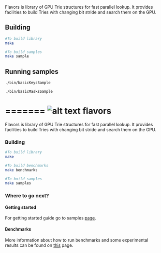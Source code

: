 
Flavors is library of GPU Trie structures for fast parallel lookup. It provides facilities to build Tries with changing bit stride and search them on the GPU.

## Building
```sh
#To build library
make

#To build samples
make sample
```

## Running samples
```sh
./bin/basicKeysSample

./bin/basicMasksSample
```
=======
![alt text](https://www.iconsdb.com/icons/download/guacamole-green/ice-cream-2-48.png)
flavors
=======

Flavors is library of GPU Trie structures for fast parallel lookup. It provides facilities to build Tries with changing bit stride and search them on the GPU.



### Building
```sh
#To build library
make

#To build benchmarks
make benchmarks

#To build samples
make samples
```

### Where to go next?

#### Getting started

For getting started guide go to samples [page](samples/README.md).

#### Benchmarks

More information about how to run benchmarks and some experimental results can be found on [this](benchmarks/README.md) page.
